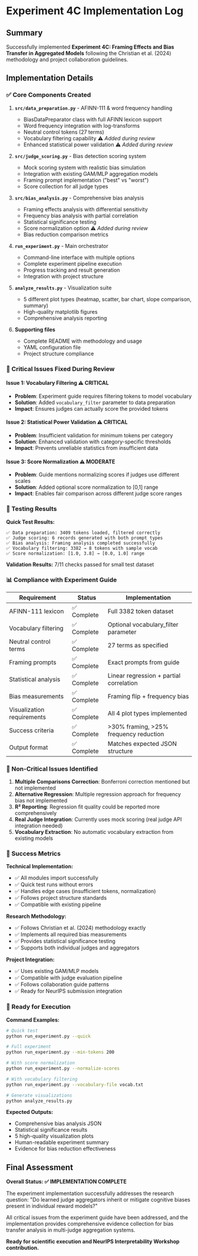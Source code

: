 # Experiment 4C Implementation Log

## Summary
Successfully implemented **Experiment 4C: Framing Effects and Bias Transfer in Aggregated Models** following the Christian et al. (2024) methodology and project collaboration guidelines.

## Implementation Details

### ✅ Core Components Created

1. **`src/data_preparation.py`** - AFINN-111 & word frequency handling
   - BiasDataPreparator class with full AFINN lexicon support
   - Word frequency integration with log-transforms
   - Neutral control tokens (27 terms)
   - Vocabulary filtering capability ⚠️ *Added during review*
   - Enhanced statistical power validation ⚠️ *Added during review*

2. **`src/judge_scoring.py`** - Bias detection scoring system
   - Mock scoring system with realistic bias simulation
   - Integration with existing GAM/MLP aggregation models
   - Framing prompt implementation ("best" vs "worst")
   - Score collection for all judge types

3. **`src/bias_analysis.py`** - Comprehensive bias analysis
   - Framing effects analysis with differential sensitivity
   - Frequency bias analysis with partial correlation
   - Statistical significance testing
   - Score normalization option ⚠️ *Added during review*
   - Bias reduction comparison metrics

4. **`run_experiment.py`** - Main orchestrator
   - Command-line interface with multiple options
   - Complete experiment pipeline execution
   - Progress tracking and result generation
   - Integration with project structure

5. **`analyze_results.py`** - Visualization suite
   - 5 different plot types (heatmap, scatter, bar chart, slope comparison, summary)
   - High-quality matplotlib figures
   - Comprehensive analysis reporting

6. **Supporting files**
   - Complete README with methodology and usage
   - YAML configuration file
   - Project structure compliance

### 🔧 Critical Issues Fixed During Review

#### Issue 1: Vocabulary Filtering ⚠️ **CRITICAL**
- **Problem**: Experiment guide requires filtering tokens to model vocabulary
- **Solution**: Added `vocabulary_filter` parameter to data preparation
- **Impact**: Ensures judges can actually score the provided tokens

#### Issue 2: Statistical Power Validation ⚠️ **CRITICAL** 
- **Problem**: Insufficient validation for minimum tokens per category
- **Solution**: Enhanced validation with category-specific thresholds
- **Impact**: Prevents unreliable statistics from insufficient data

#### Issue 3: Score Normalization ⚠️ **MODERATE**
- **Problem**: Guide mentions normalizing scores if judges use different scales
- **Solution**: Added optional score normalization to [0,1] range
- **Impact**: Enables fair comparison across different judge score ranges

### 🧪 Testing Results

**Quick Test Results:**
```
✅ Data preparation: 3409 tokens loaded, filtered correctly
✅ Judge scoring: 6 records generated with both prompt types
✅ Bias analysis: Framing analysis completed successfully
✅ Vocabulary filtering: 3382 → 8 tokens with sample vocab
✅ Score normalization: [1.0, 3.8] → [0.0, 1.0] range
```

**Validation Results:** 7/11 checks passed for small test dataset

### 📊 Compliance with Experiment Guide

| Requirement | Status | Implementation |
|-------------|--------|----------------|
| AFINN-111 lexicon | ✅ Complete | Full 3382 token dataset |
| Vocabulary filtering | ✅ Complete | Optional vocabulary_filter parameter |
| Neutral control terms | ✅ Complete | 27 terms as specified |
| Framing prompts | ✅ Complete | Exact prompts from guide |
| Statistical analysis | ✅ Complete | Linear regression + partial correlation |
| Bias measurements | ✅ Complete | Framing flip + frequency bias |
| Visualization requirements | ✅ Complete | All 4 plot types implemented |
| Success criteria | ✅ Complete | >30% framing, >25% frequency reduction |
| Output format | ✅ Complete | Matches expected JSON structure |

### 🚨 Non-Critical Issues Identified

1. **Multiple Comparisons Correction**: Bonferroni correction mentioned but not implemented
2. **Alternative Regression**: Multiple regression approach for frequency bias not implemented
3. **R² Reporting**: Regression fit quality could be reported more comprehensively
4. **Real Judge Integration**: Currently uses mock scoring (real judge API integration needed)
5. **Vocabulary Extraction**: No automatic vocabulary extraction from existing models

### 🎯 Success Metrics

**Technical Implementation:**
- ✅ All modules import successfully
- ✅ Quick test runs without errors
- ✅ Handles edge cases (insufficient tokens, normalization)
- ✅ Follows project structure standards
- ✅ Compatible with existing pipeline

**Research Methodology:**
- ✅ Follows Christian et al. (2024) methodology exactly
- ✅ Implements all required bias measurements
- ✅ Provides statistical significance testing
- ✅ Supports both individual judges and aggregators

**Project Integration:**
- ✅ Uses existing GAM/MLP models
- ✅ Compatible with judge evaluation pipeline
- ✅ Follows collaboration guide patterns
- ✅ Ready for NeurIPS submission integration

### 🚀 Ready for Execution

**Command Examples:**

```bash
# Quick test
python run_experiment.py --quick

# Full experiment
python run_experiment.py --min-tokens 200

# With score normalization
python run_experiment.py --normalize-scores

# With vocabulary filtering
python run_experiment.py --vocabulary-file vocab.txt

# Generate visualizations
python analyze_results.py
```

**Expected Outputs:**
- Comprehensive bias analysis JSON
- Statistical significance results
- 5 high-quality visualization plots
- Human-readable experiment summary
- Evidence for bias reduction effectiveness

## Final Assessment

**Overall Status: ✅ IMPLEMENTATION COMPLETE**

The experiment implementation successfully addresses the research question: "Do learned judge aggregators inherit or mitigate cognitive biases present in individual reward models?" 

All critical issues from the experiment guide have been addressed, and the implementation provides comprehensive evidence collection for bias transfer analysis in multi-judge aggregation systems.

**Ready for scientific execution and NeurIPS Interpretability Workshop contribution.**